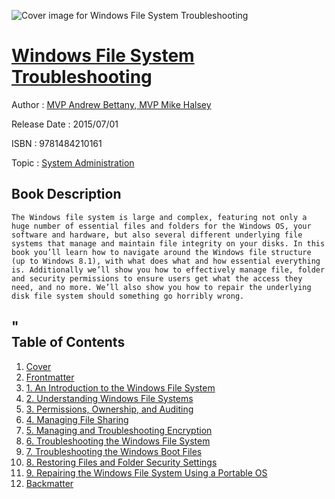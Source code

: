 ![Cover image for Windows File System Troubleshooting](https://imgdetail.ebookreading.net/cover/cover/system_admin/EB9781484210161.jpg)

[Windows File System Troubleshooting](https://ebookreading.net/view/book/Windows+File+System+Troubleshooting-EB9781484210161_1.html "Windows File System Troubleshooting")
====================================================================================================================

Author : [MVP Andrew Bettany](https://ebookreading.net/search/author/MVP+Andrew+Bettany),[ MVP Mike Halsey](https://ebookreading.net/search/author/+MVP+Mike+Halsey)

Release Date : 2015/07/01

ISBN : 9781484210161

Topic : [System Administration](https://ebookreading.net/search/category/system-administration)

Book Description
-----------------

    The Windows file system is large and complex, featuring not only a huge number of essential files and folders for the Windows OS, your software and hardware, but also several different underlying file systems that manage and maintain file integrity on your disks. In this book you’ll learn how to navigate around the Windows file structure (up to Windows 8.1), with what does what and how essential everything is. Additionally we’ll show you how to effectively manage file, folder and security permissions to ensure users get what the access they need, and no more. We’ll also show you how to repair the underlying disk file system should something go horribly wrong.
"               
Table of Contents
-----------------

1. [Cover](https://ebookreading.net/view/book/Windows+File+System+Troubleshooting-EB9781484210161_1.html)
1. [Frontmatter](https://ebookreading.net/view/book/Windows+File+System+Troubleshooting-EB9781484210161_2.html)
1. [1. An Introduction to the Windows File System](https://ebookreading.net/view/book/Windows+File+System+Troubleshooting-EB9781484210161_3.html)
1. [2. Understanding Windows File Systems](https://ebookreading.net/view/book/Windows+File+System+Troubleshooting-EB9781484210161_4.html)
1. [3. Permissions, Ownership, and Auditing](https://ebookreading.net/view/book/Windows+File+System+Troubleshooting-EB9781484210161_5.html)
1. [4. Managing File Sharing](https://ebookreading.net/view/book/Windows+File+System+Troubleshooting-EB9781484210161_6.html)
1. [5. Managing and Troubleshooting Encryption](https://ebookreading.net/view/book/Windows+File+System+Troubleshooting-EB9781484210161_7.html)
1. [6. Troubleshooting the Windows File System](https://ebookreading.net/view/book/Windows+File+System+Troubleshooting-EB9781484210161_8.html)
1. [7. Troubleshooting the Windows Boot Files](https://ebookreading.net/view/book/Windows+File+System+Troubleshooting-EB9781484210161_9.html)
1. [8. Restoring Files and Folder Security Settings](https://ebookreading.net/view/book/Windows+File+System+Troubleshooting-EB9781484210161_10.html)
1. [9. Repairing the Windows File System Using a Portable OS](https://ebookreading.net/view/book/Windows+File+System+Troubleshooting-EB9781484210161_11.html)
1. [Backmatter](https://ebookreading.net/view/book/Windows+File+System+Troubleshooting-EB9781484210161_12.html)
